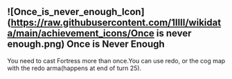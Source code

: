 ## ![Once_is_never_enough_Icon](https://raw.githubusercontent.com/1IlIl/wikidata/main/achievement_icons/Once is never enough.png) Once is Never Enough


You need to cast Fortress more than once.You can use redo, or the cog map with the redo arma(happens at end of turn 25).
